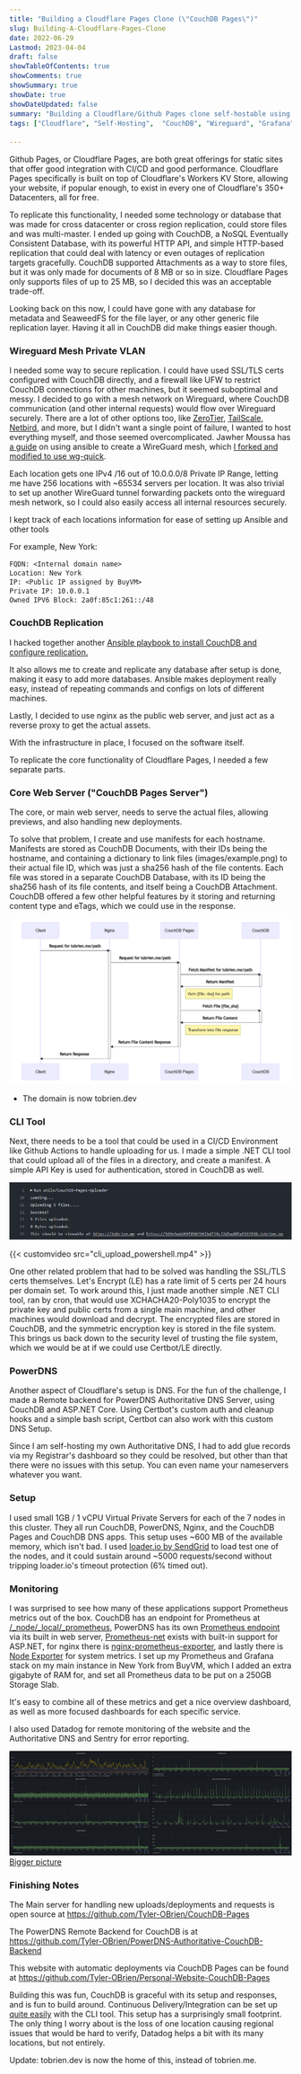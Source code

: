 ```yaml
---
title: "Building a Cloudflare Pages Clone (\"CouchDB Pages\")"
slug: Building-A-Cloudflare-Pages-Clone
date: 2022-06-29
Lastmod: 2023-04-04
draft: false
showTableOfContents: true
showComments: true
showSummary: true
showDate: true
showDateUpdated: false
summary: "Building a Cloudflare/Github Pages clone self-hostable using CouchDB. Including Authoritative DNS, Wireguard Private VLAN, and Prometheus/Grafana Monitoring."
tags: ["Cloudflare", "Self-Hosting",  "CouchDB", "Wireguard", "Grafana"]

---
```


Github Pages, or Cloudflare Pages, are both great offerings for static sites that offer good integration with CI/CD and good performance. Cloudflare Pages specifically is built on top of Cloudflare's Workers KV Store, allowing your website, if popular enough, to exist in every one of Cloudflare's 350+ Datacenters, all for free.

To replicate this functionality, I needed some technology or database that was made for cross datacenter or cross region replication, could store files and was multi-master. I ended up going with CouchDB, a NoSQL Eventually Consistent Database, with its powerful HTTP API, and simple HTTP-based replication that could deal with latency or even outages of replication targets gracefully. CouchDB supported Attachments as a way to store files, but it was only made for documents of 8 MB or so in size. Cloudflare Pages only supports files of up to 25 MB, so I decided this was an acceptable trade-off.

Looking back on this now, I could have gone with any database for metadata and SeaweedFS for the file layer, or any other generic file replication layer. Having it all in CouchDB did make things easier though.

### Wireguard Mesh Private VLAN

I needed some way to secure replication. I could have used SSL/TLS certs configured with CouchDB directly, and a firewall like UFW to restrict CouchDB connections for other machines, but it seemed suboptimal and messy. I decided to go with a mesh network on Wireguard, where CouchDB communication (and other internal requests) would flow over Wireguard securely. There are a lot of other options too, like [ZeroTier](https://www.zerotier.com/), [TailScale](https://tailscale.com/), [Netbird](https://netbird.io/), and more, but I didn't want a single point of failure, I wanted to host everything myself, and those seemed overcomplicated. Jawher Moussa has [a guide](https://jawher.me/wireguard-ansible-systemd-ubuntu/) on using ansible to create a WireGuard mesh, which [I forked and modified to use wg-quick](https://github.com/Tyler-OBrien/wireguard-mesh-network-ansible).  

Each location gets one IPv4 /16 out of 10.0.0.0/8 Private IP Range, letting me have 256 locations with ~65534 servers per location. It was also trivial to set up another WireGuard tunnel forwarding packets onto the wireguard mesh network, so I could also easily access all internal resources securely.


I kept track of each locations information for ease of setting up Ansible and other tools

For example, New York: 
```
FQDN: <Internal domain name>
Location: New York
IP: <Public IP assigned by BuyVM>
Private IP: 10.0.0.1 
Owned IPV6 Block: 2a0f:85c1:261::/48
```

### CouchDB Replication

I hacked together another [Ansible playbook to install CouchDB and configure replication.](https://github.com/Tyler-OBrien/automatic_couchdb_replication_ansible) 

It also allows me to create and replicate any database after setup is done, making it easy to add more databases. Ansible makes deployment really easy, instead of repeating commands and configs on lots of different machines.

Lastly, I decided to use nginx as the public web server, and just act as a reverse proxy to get the actual assets.

With the infrastructure in place, I focused on the software itself.

To replicate the core functionality of Cloudflare Pages, I needed a few separate parts.

### Core Web Server ("CouchDB Pages Server")

The core, or main web server, needs to serve the actual files, allowing previews, and also handling new deployments.

To solve that problem, I create and use manifests for each hostname. Manifests are stored as CouchDB Documents, with their IDs being the hostname, and containing a dictionary to link files (images/example.png) to their actual file ID, which was just a sha256 hash of the file contents. Each file was stored in a separate CouchDB Database, with its ID being the sha256 hash of its file contents, and itself being a CouchDB Attachment. CouchDB offered a few other helpful features by it storing and returning content type and eTags, which we could use in the response.

![Sequence Diagram of Request](mermaid-diagram-2022-06-28-205108.png)
* The domain is now tobrien.dev


### CLI Tool

Next, there needs to be a tool that could be used in a CI/CD Environment like Github Actions to handle uploading for us. I made a simple .NET CLI tool that could upload all of the files in a directory, and create a manifest. A simple API Key is used for authentication, stored in CouchDB as well.

![Image of CLI](CLI.png)

{{< customvideo src="cli_upload_powershell.mp4" >}}

One other related problem that had to be solved was handling the SSL/TLS certs themselves. Let's Encrypt (LE) has a rate limit of 5 certs per 24 hours per domain set. To work around this, I just made another simple .NET CLI tool, ran by cron, that would use XCHACHA20-Poly1035 to encrypt the private key and public certs from a single main machine, and other machines would download and decrypt. The encrypted files are stored in CouchDB, and the symmetric encryption key is stored in the file system. This brings us back down to the security level of trusting the file system, which we would be at if we could use Certbot/LE directly.



### PowerDNS

Another aspect of Cloudflare's setup is DNS. For the fun of the challenge, I made a Remote backend for PowerDNS Authoritative DNS Server, using CouchDB and ASP.NET Core. Using Certbot's custom auth and cleanup hooks and a simple bash script, Certbot can also work with this custom DNS Setup. 

Since I am self-hosting my own Authoritative DNS, I had to add glue records via my Registrar's dashboard so they could be resolved, but other than that there were no issues with this setup. You can even name your nameservers whatever you want.

### Setup

I used small 1GB / 1 vCPU Virtual Private Servers for each of the 7 nodes in this cluster. They all run CouchDB, PowerDNS, Nginx, and the CouchDB Pages and CouchDB DNS apps. This setup uses ~600 MB of the available memory, which isn't bad. I used [loader.io by SendGrid](https://loader.io/) to load test one of the nodes, and it could sustain around ~5000 requests/second without tripping loader.io's timeout protection (6% timed out).

### Monitoring

I was surprised to see how many of these applications support Prometheus metrics out of the box. CouchDB has an endpoint for Prometheus at [/_node/_local/_prometheus](https://docs.couchdb.org/en/3.2.0/api/server/common.html?highlight=Prometheus#get--_node-node-name-_prometheus), PowerDNS has its own [Prometheus endpoint](https://doc.powerdns.com/recursor/http-api/prometheus.html) via its built in web server, [Prometheus-net](https://github.com/prometheus-net/prometheus-net) exists with built-in support for ASP.NET, for nginx there is [nginx-prometheus-exporter](https://github.com/nginxinc/nginx-prometheus-exporter), and lastly there is [Node Exporter](https://github.com/prometheus/node_exporter) for system metrics. I set up my Prometheus and Grafana stack on my main instance in New York from BuyVM, which I added an extra gigabyte of RAM for, and set all Prometheus data to be put on a 250GB Storage Slab. 

It's easy to combine all of these metrics and get a nice overview dashboard, as well as more focused dashboards for each specific service.

I also used Datadog for remote monitoring of the website and the Authoritative DNS and Sentry for error reporting.

![Overview dashboard](grafana.png)
[Bigger picture](grafana.png)


### Finishing Notes

The Main server for handling new uploads/deployments and requests is open source at https://github.com/Tyler-OBrien/CouchDB-Pages

The PowerDNS Remote Backend for CouchDB is at https://github.com/Tyler-OBrien/PowerDNS-Authoritative-CouchDB-Backend

This website with automatic deployments via CouchDB Pages can be found at https://github.com/Tyler-OBrien/Personal-Website-CouchDB-Pages

Building this was fun, CouchDB is graceful with its setup and responses, and is fun to build around. Continuous Delivery/Integration can be set up [quite easily](https://github.com/Tyler-OBrien/Personal-Website-CouchDB-Pages/blob/master/.github/workflows/couchdb_deploy.yml) with the CLI tool.  This setup has a surprisingly small footprint. The only thing I worry about is the loss of one location causing regional issues that would be hard to verify, Datadog helps a bit with its many locations, but not entirely.

Update: tobrien.dev is now the home of this, instead of tobrien.me.